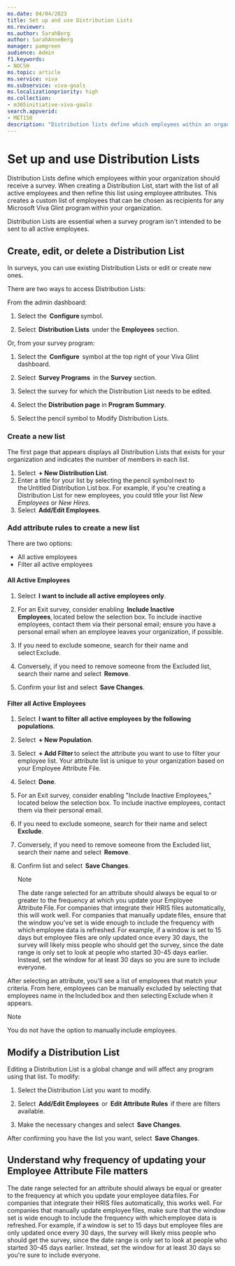 ```yaml
---
ms.date: 04/04/2023
title: Set up and use Distribution Lists
ms.reviewer: 
ms.author: SarahBerg
author: SarahAnneBerg
manager: pamgreen
audience: Admin
f1.keywords:
- NOCSH
ms.topic: article
ms.service: viva
ms.subservice: viva-goals
ms.localizationpriority: high
ms.collection:  
- m365initiative-viva-goals  
search.appverid:
- MET150
description: "Distribution lists define which employees within an organization should receive a survey."
---	
```


# Set up and use Distribution Lists

Distribution Lists define which employees within your organization should receive a survey. When creating a Distribution List, start with the list of all active employees and then refine this list using employee attributes. This creates a custom list of employees that can be chosen as recipients for any Microsoft Viva Glint program within your organization.

Distribution Lists are essential when a survey program isn't intended to be sent to all active employees.  

## Create, edit, or delete a Distribution List 

In surveys, you can use existing Distribution Lists or edit or create new ones. 

There are two ways to access Distribution Lists: 

From the admin dashboard:
 
1. Select the  **Configure** symbol.
 
1. Select  **Distribution Lists**  under the  **Employees** section.  

Or, from your survey program: 

1. Select the  **Configure**  symbol at the top right of your Viva Glint dashboard. 

1. Select  **Survey Programs**  in the **Survey** section. 

1. Select the survey for which the Distribution List needs to be edited. 

1. Select the  **Distribution page**  in  **Program Summary**. 

1. Select the pencil symbol to Modify Distribution Lists.  

### Create a new list  

The first page that appears displays all Distribution Lists that exists for your organization and indicates the number of members in each list. 

1. Select  **+ New Distribution List**. 
1. Enter a title for your list by selecting the pencil symbol next to the Untitled Distribution List box. For example, if you're creating a Distribution List for new employees, you could title your list *New Employees* or *New Hires.* 
1. Select  **Add/Edit Employees**.

### Add attribute rules to create a new list 

There are two options:
 
- All active employees 
- Filter all active employees 

#### All Active Employees 

1. Select  **I want to include all active employees only**. 
1. For an Exit survey, consider enabling  **Include Inactive Employees**, located below the selection box. To include inactive employees, contact them via their personal email; ensure you have a personal email when an employee leaves your organization, if possible. 

1. If you need to exclude someone, search for their name and select Exclude. 

1. Conversely, if you need to remove someone from the Excluded list, search their name and select  **Remove**. 

1. Confirm your list and select  **Save Changes**. 

#### Filter all Active Employees 

1. Select  **I want to filter all active employees by the following populations**. 

1. Select  **+ New Population**. 

1. Select  **+ Add Filter** to select the attribute you want to use to filter your employee list. Your attribute list is unique to your organization based on your Employee Attribute File. 

1. Select  **Done**. 

1. For an Exit survey, consider enabling "Include Inactive Employees," located below the selection box. To include inactive employees, contact them via their personal email.  

1. If you need to exclude someone, search for their name and select  **Exclude**. 

1. Conversely, if you need to remove someone from the Excluded list, search their name and select  **Remove**. 

1. Confirm list and select  **Save Changes**. 

   > [!NOTE]
   >The date range selected for an attribute should always be equal to or greater to the frequency at which you update your Employee Attribute File. For companies that integrate their HRIS files automatically, this will work well. For companies that manually update files, ensure that the window you’ve set is wide enough to include the frequency with which employee data is refreshed. For example, if a window is set to 15 days but employee files are only updated once every 30 days, the survey will likely miss people who should get the survey, since the date range is only set to look at people who started 30-45 days earlier. Instead, set the window for at least 30 days so you are sure to include everyone.

After selecting an attribute, you'll see a list of employees that match your criteria. From here, employees can be manually excluded by selecting that employees name in the Included box and then selecting Exclude when it appears.

   > [!NOTE]
   >You do not have the option to manually include employees.

## Modify a Distribution List 

Editing a Distribution List is a global change and will affect any program using that list. To modify: 

1. Select the Distribution List you want to modify. 

1. Select  **Add/Edit Employees**  or  **Edit Attribute Rules**  if there are filters available. 

1. Make the necessary changes and select  **Save Changes**. 

After confirming you have the list you want, select  **Save Changes**. 

## Understand why frequency of updating your Employee Attribute File matters 

The date range selected for an attribute should always be equal or greater to the frequency at which you update your employee data files. For companies that integrate their HRIS files automatically, this works well. For companies that manually update employee files, make sure that the window set is wide enough to include the frequency with which employee data is refreshed. For example, if a window is set to 15 days but employee files are only updated once every 30 days, the survey will likely miss people who should get the survey, since the date range is only set to look at people who started 30-45 days earlier. Instead, set the window for at least 30 days so you're sure to include everyone.